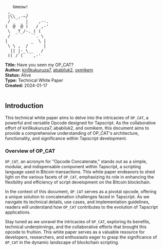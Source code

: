 <pre>   Gmeow!
 ,_     _
 |\\_,-~/
 / _  _ |    ,--.
(  @  @ )   / ,-'
 \  _T_/-._( (
 /         `. \
|         _  \ |
 \ \ ,  /      |
  || |-_\__   /
 ((_/`(____,-'        
</pre>


**Title:** Have you seen my OP_CAT? <br>
**Author:** [kirillkukuruza7](https://twitter.com/kirillkukuruza7),
[ababiluk2](https://twitter.com/ababiluk2),
[oxmikem](https://twitter.com/oxmikem)<br>
**Status:** Alive<br>
**Type:** Technical White Paper<br>
**Created:** 2024-01-17<br>
<br>
## **Introduction** <br>

This technical white paper aims to delve into the intricacies of `OP_CAT`, a powerful and versatile Opcode designed for Tapscript. As the collaborative effort of kirillkukuruza7, ababiluk2, and oxmikem, this document aims to provide a comprehensive understanding of OP_CAT's architecture, functionality, and significance within Tapscript development.<br>

### **Overview of OP_CAT** <br>

`OP_CAT`, an acronym for "Opcode Concatenate," stands out as a simple, modular, and indispensable component within Tapscript, a scripting language used in Bitcoin transactions. This white paper endeavors to shed light on the various facets of `OP_CAT`, emphasizing its role in enhancing the flexibility and efficiency of script development on the Bitcoin blockchain.<br>

In the context of this document, `OP_CAT` serves as a pivotal opcode, offering a unique solution to concatenation challenges faced in Tapscript. As we navigate its technical details, use cases, and implementation guidelines, readers will understand how `OP_CAT` contributes to the evolution of Tapscript applications.

Stay tuned as we unravel the intricacies of `OP_CAT`, exploring its benefits, technical underpinnings, and the collaborative efforts that brought this opcode to fruition. This white paper serves as a valuable resource for developers, researchers, and enthusiasts eager to grasp the significance of `OP_CAT` in the dynamic landscape of blockchain scripting.
